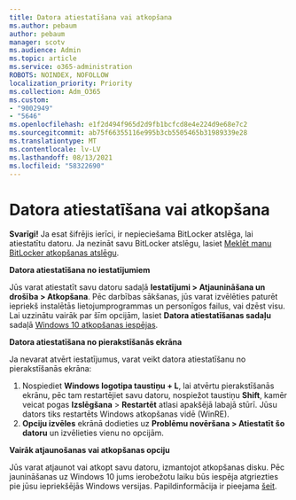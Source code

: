 ```yaml
---
title: Datora atiestatīšana vai atkopšana
ms.author: pebaum
author: pebaum
manager: scotv
ms.audience: Admin
ms.topic: article
ms.service: o365-administration
ROBOTS: NOINDEX, NOFOLLOW
localization_priority: Priority
ms.collection: Adm_O365
ms.custom:
- "9002949"
- "5646"
ms.openlocfilehash: e1f2d494f965d2d9fb1bcfcd8e4e224d9e68e7c2
ms.sourcegitcommit: ab75f66355116e995b3cb5505465b31989339e28
ms.translationtype: MT
ms.contentlocale: lv-LV
ms.lasthandoff: 08/13/2021
ms.locfileid: "58322690"
---
```

# <a name="reset-or-recover-your-pc"></a>Datora atiestatīšana vai atkopšana

**Svarīgi!** Ja esat šifrējis ierīci, ir nepieciešama BitLocker atslēga, lai atiestatītu datoru. Ja nezināt savu BitLocker atslēgu, lasiet [Meklēt manu BitLocker atkopšanas atslēgu](https://support.microsoft.com/help/4026181/windows-10-find-my-bitlocker-recovery-key).

**Datora atiestatīšana no iestatījumiem**

Jūs varat atiestatīt savu datoru sadaļā **Iestatījumi > Atjaunināšana un drošība > Atkopšana**. Pēc darbības sākšanas, jūs varat izvēlēties paturēt iepriekš instalētās lietojumprogrammas un personīgos failus, vai dzēst visu.  Lai uzzinātu vairāk par šīm opcijām, lasiet **Datora atiestatīšanas sadaļu** sadaļā [Windows 10 atkopšanas iespējas](https://support.microsoft.com/help/12415/windows-10-recovery-options).

**Datora atiestatīšana no pierakstīšanās ekrāna**

Ja nevarat atvērt iestatījumus, varat veikt datora atiestatīšanu no pierakstīšanās ekrāna:

1. Nospiediet **Windows logotipa taustiņu + L**, lai atvērtu pierakstīšanās ekrānu, pēc tam restartējiet savu datoru, nospiežot taustiņu **Shift**, kamēr veicat pogas **Izslēgšana** > **Restartēt** atlasi apakšējā labajā stūrī. Jūsu dators tiks restartēts Windows atkopšanas vidē (WinRE).
2. **Opciju izvēles** ekrānā dodieties uz **Problēmu novēršana > Atiestatīt šo datoru** un izvēlieties vienu no opcijām.

**Vairāk atjaunošanas vai atkopšanas opciju**

Jūs varat atjaunot vai atkopt savu datoru, izmantojot atkopšanas disku. Pēc jaunināšanas uz Windows 10 jums ierobežotu laiku būs iespēja atgriezties pie jūsu iepriekšējās Windows versijas. Papildinformācija ir pieejama [šeit](https://support.microsoft.com/help/12415/windows-10-recovery-options).
